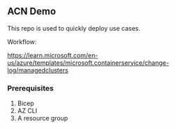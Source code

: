 
## ACN Demo

This repo is used to quickly deploy use cases.

Workflow:

https://learn.microsoft.com/en-us/azure/templates/microsoft.containerservice/change-log/managedclusters

### Prerequisites

1. Bicep
1. AZ CLI
1. A resource group
